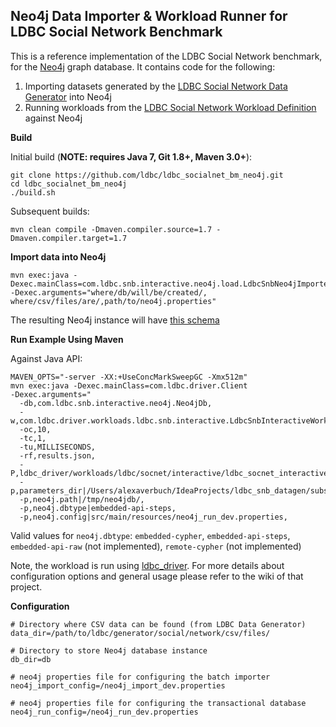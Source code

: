 Neo4j Data Importer & Workload Runner for LDBC Social Network Benchmark
---------------------

This is a reference implementation of the LDBC Social Network benchmark, for the [Neo4j](http://www.neo4j.org/) graph database.
It contains code for the following:

1. Importing datasets generated by the [LDBC Social Network Data Generator](https://github.com/ldbc/ldbc_snb_datagen) into Neo4j
2. Running workloads from the [LDBC Social Network Workload Definition](https://github.com/ldbc/ldbc_snb_docs) against Neo4j

**Build**

Initial build (**NOTE: requires Java 7, Git 1.8+, Maven 3.0+**):

	git clone https://github.com/ldbc/ldbc_socialnet_bm_neo4j.git
	cd ldbc_socialnet_bm_neo4j
	./build.sh

Subsequent builds:

	mvn clean compile -Dmaven.compiler.source=1.7 -Dmaven.compiler.target=1.7

**Import data into Neo4j**

	mvn exec:java -Dexec.mainClass=com.ldbc.snb.interactive.neo4j.load.LdbcSnbNeo4jImporter
	-Dexec.arguments="where/db/will/be/created/, where/csv/files/are/,path/to/neo4j.properties" 
	
The resulting Neo4j instance will have [this schema](https://github.com/ldbc/ldbc_socialnet_bm_neo4j/wiki/Schema)

**Run Example Using Maven**

Against Java API:

	MAVEN_OPTS="-server -XX:+UseConcMarkSweepGC -Xmx512m" 
	mvn exec:java -Dexec.mainClass=com.ldbc.driver.Client
	-Dexec.arguments="
	  -db,com.ldbc.snb.interactive.neo4j.Neo4jDb,
	  -w,com.ldbc.driver.workloads.ldbc.snb.interactive.LdbcSnbInteractiveWorkload,
	  -oc,10,
	  -tc,1,
	  -tu,MILLISECONDS,
	  -rf,results.json,
	  -P,ldbc_driver/workloads/ldbc/socnet/interactive/ldbc_socnet_interactive.properties,
	  -p,parameters_dir|/Users/alexaverbuch/IdeaProjects/ldbc_snb_datagen/substitution_parameters/"
	  -p,neo4j.path|/tmp/neo4jdb/,
	  -p,neo4j.dbtype|embedded-api-steps,
	  -p,neo4j.config|src/main/resources/neo4j_run_dev.properties,

Valid values for `neo4j.dbtype`: `embedded-cypher`, `embedded-api-steps`, `embedded-api-raw` (not implemented), `remote-cypher` (not implemented)
	
Note, the workload is run using [ldbc_driver](https://github.com/ldbc/ldbc_driver). For more details about configuration options and general usage please refer to the wiki of that project.

**Configuration**

	# Directory where CSV data can be found (from LDBC Data Generator)
	data_dir=/path/to/ldbc/generator/social/network/csv/files/

	# Directory to store Neo4j database instance
	db_dir=db

	# neo4j properties file for configuring the batch importer
	neo4j_import_config=/neo4j_import_dev.properties

	# neo4j properties file for configuring the transactional database
	neo4j_run_config=/neo4j_run_dev.properties
